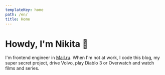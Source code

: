 ```yaml
---
templateKey: home
path: /en/
title: Home
---
```

# Howdy, I'm Nikita 👋

I'm frontend engineer in [Mail.ru](https://mail.ru). When I'm not at work, I code this blog, my super secret project, drive Volvo, play Diablo 3 or Overwatch and watch films and series.